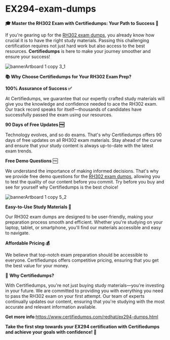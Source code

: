 # EX294-exam-dumps
**🎓 Master the RH302 Exam with Certifiedumps: Your Path to Success 🚀**

If you're gearing up for the [RH302 exam dumps](https://certifiedumps.com/redhat/ex294-dumps.html), you already know how crucial it is to have the right study materials. Passing this challenging certification requires not just hard work but also access to the best resources. **Certifiedumps** is here to make your journey smoother and ensure your success!

![bannerArtboard 1 copy 3_1](https://github.com/user-attachments/assets/01ec64ea-596a-441a-b80a-fa76a709c970)

**📚 Why Choose Certifiedumps for Your RH302 Exam Prep?**

**100% Assurance of Success ✅**

At Certifiedumps, we guarantee that our expertly crafted study materials will give you the knowledge and confidence needed to ace the RH302 exam. Our track record speaks for itself—thousands of candidates have successfully passed the exam using our resources.

**90 Days of Free Updates 🆓**

Technology evolves, and so do exams. That's why Certifiedumps offers 90 days of free updates on all RH302 exam materials. Stay ahead of the curve and ensure that your study content is always up-to-date with the latest exam trends.

**Free Demo Questions** 🆓

We understand the importance of making informed decisions. That's why we provide free demo questions for the [RH302 exam dumps](https://certifiedumps.com/redhat/ex294-dumps.html), allowing you to test the quality of our content before you commit. Try before you buy and see for yourself why Certifiedumps is the best choice!

![bannerArtboard 1 copy 5_2](https://github.com/user-attachments/assets/5394589a-27a6-40d1-a216-c95b4418353e)

**Easy-to-Use Study Materials 📖**

Our RH302 exam dumps are designed to be user-friendly, making your preparation process smooth and efficient. Whether you're studying on your laptop, tablet, or smartphone, you'll find our materials accessible and easy to navigate.

**Affordable Pricing 💰**

We believe that top-notch exam preparation should be accessible to everyone. Certifiedumps offers competitive pricing, ensuring that you get the best value for your money.

🌟 **Why Certifiedumps?**

With Certifiedumps, you're not just buying study materials—you're investing in your future. We are committed to providing you with everything you need to pass the RH302 exam on your first attempt. Our team of experts continually updates our content, ensuring that you're studying with the most accurate and relevant information available.

**Get more info**:https://www.certifiedumps.com/redhat/ex294-dumps.html

**Take the first step towards your EX294 certification with Certifiedumps and achieve your goals with confidence! 🚀**

